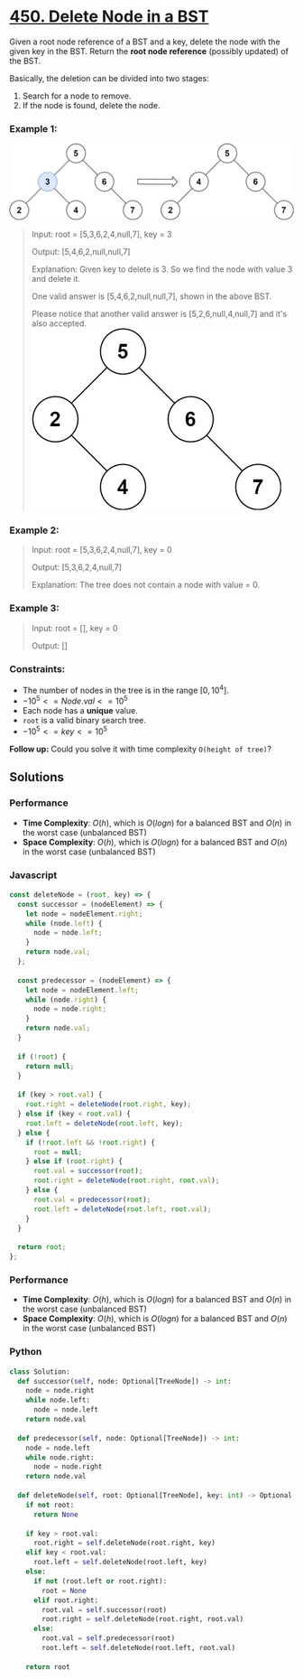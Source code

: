 # [450. Delete Node in a BST](https://leetcode.com/problems/delete-node-in-a-bst/description/)

Given a root node reference of a BST and a key, delete the node with the given key in the BST. Return the **root node reference** (possibly updated) of the BST.

Basically, the deletion can be divided into two stages:

1. Search for a node to remove.
2. If the node is found, delete the node.


### Example 1:
![](./images/del_node_1.jpg)
> Input: root = [5,3,6,2,4,null,7], key = 3
>
> Output: [5,4,6,2,null,null,7]
>
> Explanation: Given key to delete is 3. So we find the node with value 3 and delete it.
>
> One valid answer is [5,4,6,2,null,null,7], shown in the above BST.
>
> Please notice that another valid answer is [5,2,6,null,4,null,7] and it's also accepted.
![](./images/del_node_supp.jpg)


### Example 2:
> Input: root = [5,3,6,2,4,null,7], key = 0
>
> Output: [5,3,6,2,4,null,7]
>
> Explanation: The tree does not contain a node with value = 0.


### Example 3:
> Input: root = [], key = 0
>
> Output: []
 

### Constraints:
- The number of nodes in the tree is in the range $[0, 10^{4}]$.
- $-10^{5} <= Node.val <= 10^{5}$
- Each node has a **unique** value.
- `root` is a valid binary search tree.
- $-10^{5} <= key <= 10^{5}$
 

**Follow up:** Could you solve it with time complexity `O(height of tree)`?


## Solutions

### Performance

- **Time Complexity**: $O(h)$, which is $O(logn)$ for a balanced BST and $O(n)$ in the worst case (unbalanced BST)
- **Space Complexity**: $O(h)$, which is $O(logn)$ for a balanced BST and $O(n)$ in the worst case (unbalanced BST)

### Javascript
```javascript
const deleteNode = (root, key) => {
  const successor = (nodeElement) => {
    let node = nodeElement.right;
    while (node.left) {
      node = node.left;
    }
    return node.val;
  };

  const predecessor = (nodeElement) => {
    let node = nodeElement.left;
    while (node.right) {
      node = node.right;
    }
    return node.val;
  }

  if (!root) {
    return null;
  }

  if (key > root.val) {
    root.right = deleteNode(root.right, key);
  } else if (key < root.val) {
    root.left = deleteNode(root.left, key);
  } else {
    if (!root.left && !root.right) {
      root = null;
    } else if (root.right) {
      root.val = successor(root);
      root.right = deleteNode(root.right, root.val);
    } else {
      root.val = predecessor(root);
      root.left = deleteNode(root.left, root.val);
    }
  }

  return root;
};
```

### Performance

- **Time Complexity**: $O(h)$, which is $O(logn)$ for a balanced BST and $O(n)$ in the worst case (unbalanced BST)
- **Space Complexity**: $O(h)$, which is $O(logn)$ for a balanced BST and $O(n)$ in the worst case (unbalanced BST)

### Python
```python
class Solution:
  def successor(self, node: Optional[TreeNode]) -> int:
    node = node.right
    while node.left:
      node = node.left
    return node.val
  
  def predecessor(self, node: Optional[TreeNode]) -> int:
    node = node.left
    while node.right:
      node = node.right
    return node.val

  def deleteNode(self, root: Optional[TreeNode], key: int) -> Optional[TreeNode]:
    if not root:
      return None
    
    if key > root.val:
      root.right = self.deleteNode(root.right, key)
    elif key < root.val:
      root.left = self.deleteNode(root.left, key)
    else:
      if not (root.left or root.right):
        root = None
      elif root.right:
        root.val = self.successor(root)
        root.right = self.deleteNode(root.right, root.val)
      else:
        root.val = self.predecessor(root)
        root.left = self.deleteNode(root.left, root.val)
    
    return root
```